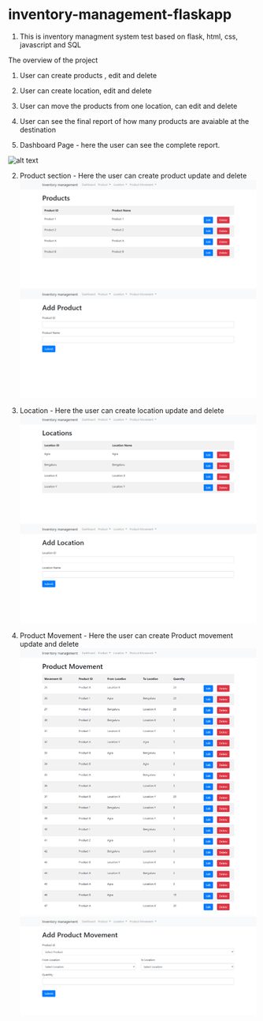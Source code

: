 # inventory-management-flaskapp

1. This is inventory managment system test based on flask, html, css, javascript and SQL

The overview of the project
1. User can create products , edit and delete
2. User can create location, edit and delete
3. User can move the products from one location, can edit and delete 
4. User can see the final report of how many products are avaiable at the destination

1. Dashboard Page - here the user can see the complete report.

![alt text](https://github.com/YashHaria/inventory-management-flaskapp/screenshots/dashboard.png?raw=true)

2. Product section - Here the user can create product update and delete
![alt text](https://github.com/YashHaria/inventory-management-flaskapp/blob/master/screenshots/productpageview.png?raw=true)
![alt text](https://github.com/YashHaria/inventory-management-flaskapp/blob/master/screenshots/productpageadd.png?raw=true)

3. Location - Here the user can create location update and delete
![alt text](https://github.com/YashHaria/inventory-management-flaskapp/blob/master/screenshots/location.png?raw=true)
![alt text](https://github.com/YashHaria/inventory-management-flaskapp/blob/master/screenshots/locationadd.png?raw=true)

3. Product Movement - Here the user can create Product movement update and delete
![alt text](https://github.com/YashHaria/inventory-management-flaskapp/blob/master/screenshots/productmovement.png?raw=true)
![alt text](https://github.com/YashHaria/inventory-management-flaskapp/blob/master/screenshots/productmovementadd.png?raw=true)
